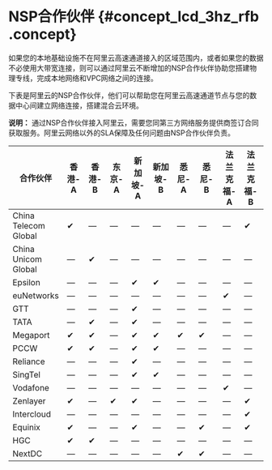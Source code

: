 # NSP合作伙伴 {#concept_lcd_3hz_rfb .concept}

如果您的本地基础设施不在阿里云高速通道接入的区域范围内，或者如果您的数据不必使用大带宽连接，则可以通过阿里云不断增加的NSP合作伙伴协助您搭建物理专线，完成本地网络和VPC网络之间的连接。

下表是阿里云的NSP合作伙伴，他们可以帮助您在阿里云高速通道节点与您的数据中心间建立网络连接，搭建混合云环境。

**说明：** 通过NSP合作伙伴接入阿里云，需要您同第三方网络服务提供商签订合同获取服务。阿里云网络以外的SLA保障及任何问题由NSP合作伙伴负责。

|合作伙伴|香港-A|香港-B|东京-A|新加坡-A|新加坡-B|悉尼-A|悉尼-B|法兰克福-A|法兰克福-B|圣何塞-A|阿什本-A|迪拜-A|
|----|----|----|----|-----|-----|----|----|------|------|-----|-----|----|
|China Telecom Global|✔|—|—|—|—|—|—|—|✔|—|—|—|
|China Unicom Global|—|✔|—|—|—|—|—|—|—|—|—|—|
|Epsilon|—|—|—|✔|✔|—|—|—|—|—|✔|✔|
|euNetworks|—|—|—|—|—|—|—|✔|—|—|—|—|
|GTT|—|—|—|✔|—|—|—|—|—|—|—|—|
|TATA|—|✔|—|✔|—|—|—　|—|—|—|—|—|
|Megaport|✔|✔|—|✔|✔|✔|✔|—|—|✔|✔|—|
|PCCW|✔|✔|—|✔|✔|—|—|—|—|—|—|—|
|Reliance|—|—|—|✔|—　|—|—|—|—|—|—|—|
|SingTel|—|—|—|✔|✔|—|—|—|—|—|—|—|
|Vodafone|—|—|—|—|—|—|—|✔|—|—|—|—|
|Zenlayer|✔|—|✔|✔|—|—|—|—|✔|✔|✔|—|
|Intercloud|—|—|—|—|—|—|—|—|✔|—|—|—|
|Equinix|✔|—|—|✔|—|—|✔|—|✔|✔|✔|—　|
|HGC|✔|✔|—|—|—|—|—|—|—|—|—|—|
|NextDC|—|—|—|—|—|✔|✔|—|—|—|—|—|

